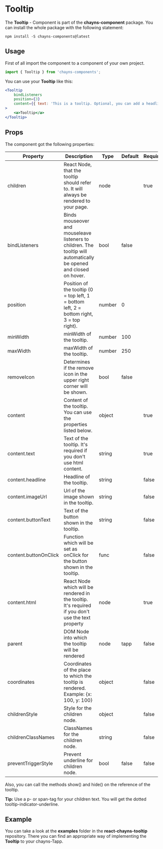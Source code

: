 # Tooltip #

The **Tooltip** - Component is part of the **chayns-component** package. You can install the whole package with the following statement:

    npm install -S chayns-components@latest


## Usage ##

First of all import the component to a component of your own project.

```jsx harmony
import { Tooltip } from 'chayns-components';
```

You can use your **Tooltip** like this:
```jsx harmony
<Tooltip
    bindListeners
    position={3}
    content={{ text: 'This is a tooltip. Optional, you can add a headline and an image.' }}
>
    <a>Tooltip</a>
</Tooltip>
```


## Props ##

The component got the following properties:

| Property              | Description                                                                                                           | Type      | Default | Required|
|-----------------------|-----------------------------------------------------------------------------------------------------------------------|-----------|-------|-------|
| children              | React Node, that the tooltip should refer to. It will always be rendered to your page.                                | node      |       |true   |
| bindListeners         | Binds mouseover and mouseleave listeners to children. The tooltip will automatically be opened and closed on hover.   | bool      | false |       |
| position              | Position of the tooltip (0 = top left, 1 = bottom left, 2 = bottom right, 3 = top right).                             | number    | 0     |       |
| minWidth              | minWidth of the tooltip.                                                                                              | number    | 100   |       |
| maxWidth              | maxWidth of the tooltip.                                                                                              | number    | 250   |       |
| removeIcon            | Determines if the remove icon in the upper right corner will be shown.                                                | bool      | false |       |
| content               | Content of the tooltip. You can use the properties listed below.                                                      | object    |       | true  |
| content.text          | Text of the tooltip. It's required if you don't use html content.                                                     | string    |       | true  |
| content.headline      | Headline of the tooltip.                                                                                              | string    |       | false |
| content.imageUrl      | Url of the image shown in the tooltip.                                                                                | string    |       | false |
| content.buttonText    | Text of the button shown in the tooltip.                                                                              | string    |       | false |
| content.buttonOnClick | Function which will be set as onClick for the button shown in the tooltip.                                            | func      |       | false |
| content.html          | React Node which will be rendered in the tooltip. It's required if you don't use the text property                    | node      |       | true  |
| parent                | DOM Node into which the tooltip will be rendered                                                                      | node      | tapp  | false |
| coordinates           | Coordinates of the place to which the tooltip is rendered. Example: {x: 100, y: 100}                                  | object    |       | false |
| childrenStyle         | Style for the children node.                                                                                          | object    |       | false |
| childrenClassNames    | ClassNames for the children node.                                                                                     | string    |       | false |
| preventTriggerStyle   | Prevent underline for children node.                                                                                  | bool      | false | false |

Also, you can call the methods show() and hide() on the reference of the tooltip.

**Tip:** Use a p- or span-tag for your children text. You will get the dotted tooltip-indicator-underline.


## Example ##

You can take a look at the **examples** folder in the **react-chayns-tooltip** repository. There you can find an appropriate way of implementing the **Tooltip** to your chayns-Tapp.
